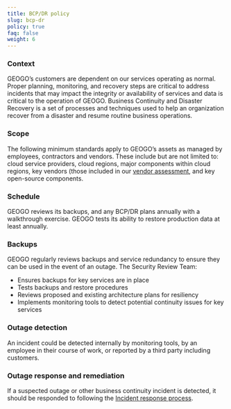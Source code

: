 ```yaml
---
title: BCP/DR policy
slug: bcp-dr
policy: true
faq: false
weight: 6
---
```


### Context

GEOGO’s customers are dependent on our services operating as normal. Proper planning, monitoring, and recovery steps are critical to address incidents that may impact the integrity or availability of services and data is critical to the operation of GEOGO. Business Continuity and Disaster Recovery is a set of processes and techniques used to help an organization recover from a disaster and resume routine business operations.

### Scope

The following minimum standards apply to GEOGO’s assets as managed by employees, contractors and vendors. These include but are not limited to: cloud service providers, cloud regions, major components within cloud regions, key vendors (those included in our [vendor assessment](/security-policies/vendor/), and key open-source components.

### Schedule

GEOGO reviews its backups, and any BCP/DR plans annually with a walkthrough exercise. GEOGO tests its ability to restore production data at least annually.


### Backups

GEOGO regularly reviews backups and service redundancy to ensure they can be used in the event of an outage. The Security Review Team:

* Ensures backups for key services are in place
* Tests backups and restore procedures
* Reviews proposed and existing architecture plans for resiliency
* Implements monitoring tools to detect potential continuity issues for key services

### Outage detection

An incident could be detected internally by monitoring tools, by an employee in their course of work, or reported by a third party including customers.

### Outage response and remediation

If a suspected outage or other business continuity incident is detected, it should be responded to following the [Incident response process](/security-policies/incident-response-process).
